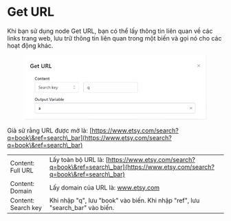 # Get URL

Khi bạn sử dụng node Get URL, bạn có thể lấy thông tin liên quan về các links trang web, lưu trữ thông tin liên quan trong một biến và gọi nó cho các hoạt động khác.

<figure><img src="../../.gitbook/assets/image (13).png" alt=""><figcaption></figcaption></figure>

Giả sử rằng URL được mở là: [https://www.etsy.com/search?q=book\&ref=search\_bar](https://www.etsy.com/search?q=book\&ref=search\_bar)

|                     |                                                                                                                                |
| ------------------- | ------------------------------------------------------------------------------------------------------------------------------ |
| Content: Full URL   | Lấy toàn bộ URL là: [https://www.etsy.com/search?q=book\&ref=search\_bar](https://www.etsy.com/search?q=book\&ref=search\_bar) |
| Content: Domain     | Lấy domain của URL là: www.etsy.com                                                                                            |
| Content: Search key | Khi nhập "q", lưu "book" vào biến. Khi nhập "ref", lưu "search\_bar" vào biến.                                                 |
